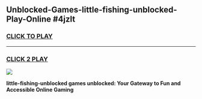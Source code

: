 
## Unblocked-Games-little-fishing-unblocked-Play-Online #4jzlt
<h3>
<a href="https://news.freeplayer.one?title=little-fishing-unblocked&ref=3">CLICK TO PLAY</a></h3>
<hr>

<h3>
<a href="https://news.freeplayer.one?title=little-fishing-unblocked&ref=3">CLICK 2 PLAY</a>
  
</h3>

<a href="https://news.freeplayer.one?title=little-fishing-unblocked&ref=3"><img src="https://clearcache.store/games.png"></a>


**little-fishing-unblocked games unblocked: Your Gateway to Fun and Accessible Online Gaming**

